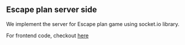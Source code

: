 ## Escape plan server side

We implement the server for Escape plan game using socket.io library.

For frontend code, checkout [here](https://github.com/ziesorx/escape-plan-client)
